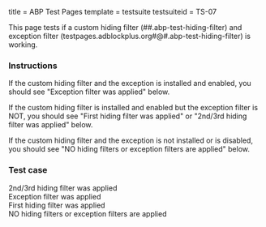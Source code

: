 title = ABP Test Pages
template = testsuite
testsuiteid = TS-07

This page tests if a custom hiding filter (##.abp-test-hiding-filter) and exception filter (testpages.adblockplus.org#@#.abp-test-hiding-filter) is working.

<h3>Instructions</h3>

If the custom hiding filter and the exception is installed and enabled, you should see "Exception filter was applied" below.

If the custom hiding filter is installed and enabled but the exception filter is NOT, you should see "First hiding filter was applied" or "2nd/3rd hiding filter was applied" below.

If the custom hiding filter and the exception is not installed or is disabled, you should see "NO hiding filters or exception filters are applied" below.
 
<h3>Test case</h3>
<div class="abp-testsuite-testcase">
  <div class="abp-testsuite-fail">
    2nd/3rd hiding filter was applied
  </div>
  <div class="abp-testsuite-pass abp-test-hiding-filter">
    Exception filter was applied 
  </div>
  <div class="abp-testsuite-fail abp-test-hiding-filter-2">
    First hiding filter was applied
  </div>
  <div class="abp-testsuite-fail abp-test-hiding-filter-top">
    NO hiding filters or exception filters are applied
  </div>
</div>